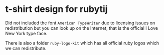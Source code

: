 # t-shirt design for rubytij

Did not included the font `American TypeWriter` due to licensing issues on redistribution but you can look up on the Internet, that is the official I Love New York type face.

There is also a folder `ruby-logo-kit` which has all official ruby logos which we can redistribute.

